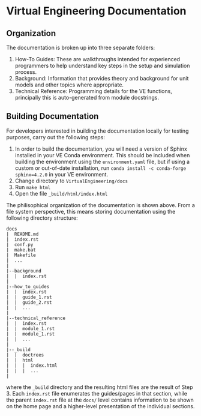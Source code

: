# Virtual Engineering Documentation

## Organization

The documentation is broken up into three separate folders:

1. How-To Guides: These are walkthroughs intended for experienced programmers to help understand key steps in the setup and simulation process.
2. Background: Information that provides theory and background for unit models and other topics where appropriate.
3. Technical Reference: Programming details for the VE functions, principally this is auto-generated from module docstrings.

## Building Documentation

For developers interested in building the documentation locally for testing purposes, carry out the following steps:

1. In order to build the documentation, you will need a version of Sphinx installed in your VE Conda environment.  This should be included when building the environment using the `environment.yaml` file, but if using a custom or out-of-date installation, run `conda install -c conda-forge sphinx=4.2.0` in your VE environment.
2. Change directory to `VirtualEngineering/docs`
3. Run `make html`
4. Open the file `_build/html/index.html`

The philisophical organization of the documentation is shown above.  From a file system perspective, this means storing documentation using the following directory structure:

```
docs
|  README.md
|  index.rst
|  conf.py
|  make.bat
|  Makefile
|  ...
|
|--background
|  |  index.rst
|
|--how_to_guides
|  |  index.rst
|  |  guide_1.rst
|  |  guide_2.rst
|  |  ...
|
|--technical_reference
|  |  index.rst
|  |  module_1.rst
|  |  module_1.rst
|  |  ...
|
|--_build
|  |  doctrees
|  |  html
|  |  |  index.html
|  |  |  ...
|

```

where the `_build` directory and the resulting html files are the result of Step 3.  Each `index.rst` file enumerates the guides/pages in that section, while the parent `index.rst` file at the `docs/` level contains information to be shown on the home page and a higher-level presentation of the individual sections.
